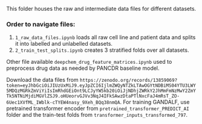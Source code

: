 This folder houses the raw and intermediate data files for different datasets.

### Order to navigate files:
1. `1_raw_data_files.ipynb` loads all raw cell line and patient data and splits it into labelled and unlabelled datasets.
2. `2_train_test_splits.ipynb` creates 3 stratified folds over all datasets.

Other file available `deepchem_drug_feature_matrices.ipynb` used to preprocess drug data as needed by PANCDR baseline model.

Download the data files from `https://zenodo.org/records/13859069?token=eyJhbGciOiJIUzUxMiJ9.eyJpZCI6IjlmZWQyNTZkLTAwOGYtNDBiMS04YTU3LWY5MDQzMGRkZmViYiIsImRhdGEiOnt9LCJyYW5kb20iOiJjNDhjZWRkY2JhMmFmNzMwY2ZmYTk5NTNiMjdiMGVlZSJ9.oHUeorvGJVv3NqJ4IFkSAwzDtaPTlNxcFaJ4mRsT_ZO-6Uec1XVfML_IWblk-cTYEW4nasy_9Xeh_BQq38nmQA`. For training GANDALF, use pretrained transformer encoder from `pretrained_transformer_PREDICT_AI` folder and the train-test folds from `transformer_inputs_transformed_797`.